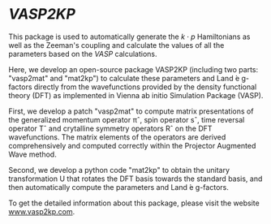 # *VASP2KP* 
This package is used to automatically generate the $k \cdot p$ Hamiltonians as well as the Zeeman's coupling and calculate the values of all the parameters based on the *VASP* calculations. 

Here, we develop an open-source package VASP2KP (including two parts: "vasp2mat" and "mat2kp") to calculate these parameters and Land ́e g-factors directly from the wavefunctions provided by the density functional theory (DFT) as implemented in Vienna ab initio Simulation Package (VASP). 

First, we develop a patch "vasp2mat"
to compute matrix presentations of the generalized momentum operator πˆ, spin operator sˆ, time reversal operator Tˆ and crytalline symmetry operators Rˆ on the DFT wavefunctions. The matrix elements of the operators are derived comprehensively and computed correctly within the Projector Augmented Wave method.

Second, we develop a python code "mat2kp" to obtain the unitary transformation U that rotates the DFT basis towards the standard basis, and then automatically compute the parameters and Land ́e g-factors. 

To get the detailed information about this package, please visit the website www.vasp2kp.com.